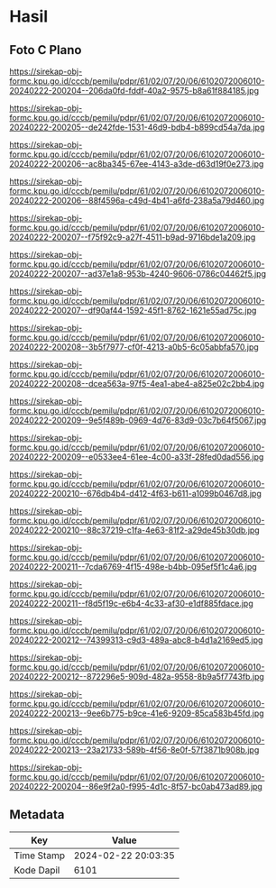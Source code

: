 # Hasil

## Foto C Plano

https://sirekap-obj-formc.kpu.go.id/cccb/pemilu/pdpr/61/02/07/20/06/6102072006010-20240222-200204--206da0fd-fddf-40a2-9575-b8a61f884185.jpg

https://sirekap-obj-formc.kpu.go.id/cccb/pemilu/pdpr/61/02/07/20/06/6102072006010-20240222-200205--de242fde-1531-46d9-bdb4-b899cd54a7da.jpg

https://sirekap-obj-formc.kpu.go.id/cccb/pemilu/pdpr/61/02/07/20/06/6102072006010-20240222-200206--ac8ba345-67ee-4143-a3de-d63d19f0e273.jpg

https://sirekap-obj-formc.kpu.go.id/cccb/pemilu/pdpr/61/02/07/20/06/6102072006010-20240222-200206--88f4596a-c49d-4b41-a6fd-238a5a79d460.jpg

https://sirekap-obj-formc.kpu.go.id/cccb/pemilu/pdpr/61/02/07/20/06/6102072006010-20240222-200207--f75f92c9-a27f-4511-b9ad-9716bde1a209.jpg

https://sirekap-obj-formc.kpu.go.id/cccb/pemilu/pdpr/61/02/07/20/06/6102072006010-20240222-200207--ad37e1a8-953b-4240-9606-0786c04462f5.jpg

https://sirekap-obj-formc.kpu.go.id/cccb/pemilu/pdpr/61/02/07/20/06/6102072006010-20240222-200207--df90af44-1592-45f1-8762-1621e55ad75c.jpg

https://sirekap-obj-formc.kpu.go.id/cccb/pemilu/pdpr/61/02/07/20/06/6102072006010-20240222-200208--3b5f7977-cf0f-4213-a0b5-6c05abbfa570.jpg

https://sirekap-obj-formc.kpu.go.id/cccb/pemilu/pdpr/61/02/07/20/06/6102072006010-20240222-200208--dcea563a-97f5-4ea1-abe4-a825e02c2bb4.jpg

https://sirekap-obj-formc.kpu.go.id/cccb/pemilu/pdpr/61/02/07/20/06/6102072006010-20240222-200209--9e5f489b-0969-4d76-83d9-03c7b64f5067.jpg

https://sirekap-obj-formc.kpu.go.id/cccb/pemilu/pdpr/61/02/07/20/06/6102072006010-20240222-200209--e0533ee4-61ee-4c00-a33f-28fed0dad556.jpg

https://sirekap-obj-formc.kpu.go.id/cccb/pemilu/pdpr/61/02/07/20/06/6102072006010-20240222-200210--676db4b4-d412-4f63-b611-a1099b0467d8.jpg

https://sirekap-obj-formc.kpu.go.id/cccb/pemilu/pdpr/61/02/07/20/06/6102072006010-20240222-200210--88c37219-c1fa-4e63-81f2-a29de45b30db.jpg

https://sirekap-obj-formc.kpu.go.id/cccb/pemilu/pdpr/61/02/07/20/06/6102072006010-20240222-200211--7cda6769-4f15-498e-b4bb-095ef5f1c4a6.jpg

https://sirekap-obj-formc.kpu.go.id/cccb/pemilu/pdpr/61/02/07/20/06/6102072006010-20240222-200211--f8d5f19c-e6b4-4c33-af30-e1df885fdace.jpg

https://sirekap-obj-formc.kpu.go.id/cccb/pemilu/pdpr/61/02/07/20/06/6102072006010-20240222-200212--74399313-c9d3-489a-abc8-b4d1a2169ed5.jpg

https://sirekap-obj-formc.kpu.go.id/cccb/pemilu/pdpr/61/02/07/20/06/6102072006010-20240222-200212--872296e5-909d-482a-9558-8b9a5f7743fb.jpg

https://sirekap-obj-formc.kpu.go.id/cccb/pemilu/pdpr/61/02/07/20/06/6102072006010-20240222-200213--9ee6b775-b9ce-41e6-9209-85ca583b45fd.jpg

https://sirekap-obj-formc.kpu.go.id/cccb/pemilu/pdpr/61/02/07/20/06/6102072006010-20240222-200213--23a21733-589b-4f56-8e0f-57f3871b908b.jpg

https://sirekap-obj-formc.kpu.go.id/cccb/pemilu/pdpr/61/02/07/20/06/6102072006010-20240222-200204--86e9f2a0-f995-4d1c-8f57-bc0ab473ad89.jpg


## Metadata

| Key        | Value               |
| ---------- | ------------------- |
| Time Stamp | 2024-02-22 20:03:35 |
| Kode Dapil | 6101                |



